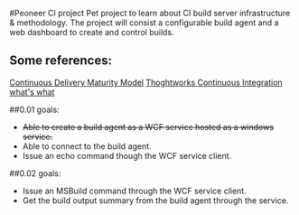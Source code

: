 #Peoneer CI project
Pet project to learn about CI build server infrastructure & methodology.
The project will consist a configurable build agent and a web dashboard to create and control builds.

## Some references:
[Continuous Delivery Maturity Model](https://developer.ibm.com/urbancode/docs/continuous-delivery-maturity-model/)
[Thoghtworks Continuous Integration what's what](http://www.thoughtworks.com/continuous-integration)

##0.01 goals:
- ~~Able to create a build agent as a WCF service hosted as a windows service.~~
- Able to connect to the build agent.
- Issue an echo command though the WCF service client.

##0.02 goals:
- Issue an MSBuild command through the WCF service client.
- Get the build output summary from the build agent through the service.